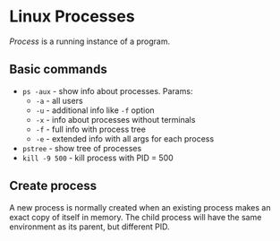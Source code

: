 # Linux Processes

*Process* is a running instance of a program.

## Basic commands

- `ps -aux` - show info about processes. Params:
  * `-a` - all users
  * `-u` - additional info like `-f` option
  * `-x` - info about processes without terminals
  * `-f` - full info with process tree
  * `-e` - extended info with all args for each process
- `pstree` - show tree of processes
- `kill -9 500` - kill process with PID = 500

## Create process

A new process is normally created when an existing process makes an exact copy of itself in memory. 
The child process will have the same environment as its parent, but different PID.


